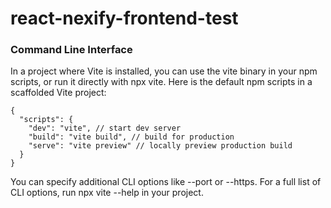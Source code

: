 # react-nexify-frontend-test

### Command Line Interface

In a project where Vite is installed, you can use the vite binary in your npm scripts, or run it directly with npx vite. Here is the default npm scripts in a scaffolded Vite project:

```
{
  "scripts": {
    "dev": "vite", // start dev server
    "build": "vite build", // build for production
    "serve": "vite preview" // locally preview production build
  }
}
```
You can specify additional CLI options like --port or --https. For a full list of CLI options, run npx vite --help in your project.